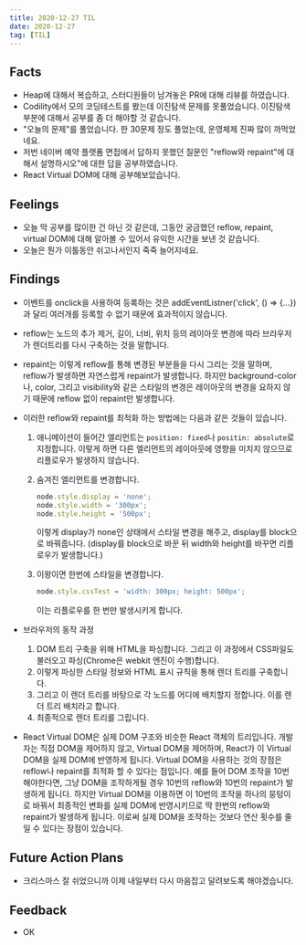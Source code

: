 ```yaml
---
title: 2020-12-27 TIL
date: 2020-12-27
tag: [TIL]
---
```


## Facts

- Heap에 대해서 복습하고, 스터디원들이 남겨놓은 PR에 대해 리뷰를 하였습니다.
- Codility에서 모의 코딩테스트를 봤는데 이진탐색 문제를 못풀었습니다. 이진탐색 부분에 대해서 공부를 좀 더 해야할 것 같습니다.
- "오늘의 문제"를 풀었습니다. 한 30문제 정도 풀었는데, 운영체제 진짜 많이 까먹었네요.
- 저번 네이버 예약 플랫폼 면접에서 답하지 못했던 질문인 "reflow와 repaint"에 대해서 설명하시오"에 대한 답을 공부하였습니다.
- React Virtual DOM에 대해 공부해보았습니다.

## Feelings

- 오늘 막 공부를 많이한 건 아닌 것 같은데, 그동안 궁금했던 reflow, repaint, virtual DOM에 대해 알아볼 수 있어서 유익한 시간을 보낸 것 같습니다.
- 오늘은 뭔가 이틀동안 쉬고나서인지 죽죽 늘어지네요.

## Findings

- 이벤트를 onclick을 사용하여 등록하는 것은 addEventListner('click', () => {...})과 달리 여러개를 등록할 수 없기 때문에 효과적이지 않습니다.
- reflow는 노드의 추가 제거, 길이, 너비, 위치 등의 레이아웃 변경에 따라 브라우저가 렌더트리를 다시 구축하는 것을 말합니다.
- repaint는 이렇게 reflow를 통해 변경된 부분들을 다시 그리는 것을 말하며, reflow가 발생하면 자연스럽게 repaint가 발생합니다. 하지만 background-color나, color, 그리고 visibility와 같은 스타일의 변경은 레이아웃의 변경을 요하지 않기 때문에 reflow 없이 repaint만 발생합니다.
- 이러한 reflow와 repaint를 최적화 하는 방법에는 다음과 같은 것들이 있습니다.
  1. 애니메이션이 들어간 엘리먼트는 `position: fixed`나  `positin: absolute`로 지정합니다. 이렇게 하면 다른 엘리먼트의 레이아웃에 영향을 미치지 않으므로 리플로우가 발생하지 않습니다.
  2. 숨겨진 엘리먼트를 변경합니다.

      ```js
      node.style.display = 'none';
      node.style.width = '300px';
      node.style.height = '500px';
      ```

      이렇게 display가 none인 상태에서 스타일 변경을 해주고, display를 block으로 바꿔줍니다. (display를 block으로 바꾼 뒤 width와 height를 바꾸면 리플로우가 발생합니다.)

  3. 이왕이면 한번에 스타일을 변경합니다.

      ```js
      node.style.cssTest = 'width: 300px; height: 500px';
      ```

      이는 리플로우를 한 번만 발생시키게 합니다.

- 브라우저의 동작 과정
  1. DOM 트리 구축을 위해 HTML을 파싱합니다. 그리고 이 과정에서 CSS파일도 불러오고 파싱(Chrome은 webkit 엔진이 수행)합니다.
  2. 이렇게 파싱한 스타일 정보와 HTML 표시 규칙을 통해 렌더 트리를 구축합니다.
  3. 그리고 이 렌더 트리를 바탕으로 각 노드를 어디에 배치할지 정합니다. 이를 렌더 트리 배치라고 합니다.
  4. 최종적으로 렌더 트리를 그립니다.

- React Virtual DOM은 실제 DOM 구조와 비슷한 React 객체의 트리입니다. 개발자는 직접 DOM을 제어하지 않고, Virtual DOM을 제어하며, React가 이 Virtual DOM을 실제 DOM에 반영하게 됩니다. Virtual DOM을 사용하는 것의 장점은 reflow나 repaint를 최적화 할 수 있다는 점입니다. 예를 들어 DOM 조작을 10번 해야한다면, 그냥 DOM을 조작하게될 경우 10번의 reflow와 10번의 repaint가 발생하게 됩니다. 하지만 Virtual DOM을 이용하면 이 10번의 조작을 하나의 뭉텅이로 바꿔서 최종적인 변화를 실제 DOM에 반영시키므로 딱 한번의 reflow와 repaint가 발생하게 됩니다. 이로써 실제 DOM을 조작하는 것보다 연산 횟수를 줄일 수 있다는 장점이 있습니다.

## Future Action Plans

- 크리스마스 잘 쉬었으니까 이제 내일부터 다시 마음잡고 달려보도록 해야겠습니다.

## Feedback

- OK
